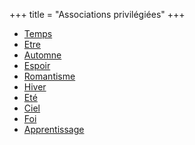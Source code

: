 +++
title = "Associations privilégiées"
+++
- [Temps](/categories/temps)
- [Etre](/categories/etre)
- [Automne](/categories/automne)
- [Espoir](/categories/espoir)
- [Romantisme](/categories/romantisme)
- [Hiver](/categories/hiver)
- [Eté](/categories/eté)
- [Ciel](/categories/ciel)
- [Foi](/categories/foi)
- [Apprentissage](/categories/apprentissage)
